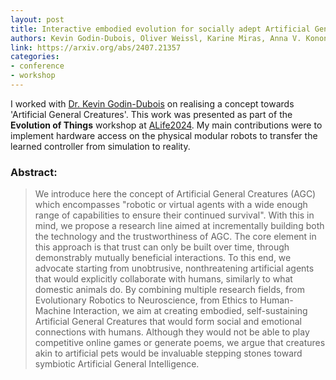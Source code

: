 ```yaml
---
layout: post
title: Interactive embodied evolution for socially adept Artificial General Creatures
authors: Kevin Godin-Dubois, Oliver Weissl, Karine Miras, Anna V. Kononova
link: https://arxiv.org/abs/2407.21357
categories:
- conference
- workshop
---
```


I worked with [Dr. Kevin Godin-Dubois](https://scholar.google.com/citations?user=8k1MH20AAAAJ) on realising a concept towards 'Artificial General Creatures'. This work was presented as part of the __Evolution of Things__ workshop at [ALife2024](https://2024.alife.org/).
My main contributions were to implement hardware access on the physical modular robots to transfer the learned controller from simulation to reality.

### Abstract:

> We introduce here the concept of Artificial General Creatures (AGC) which encompasses "robotic or virtual agents with a wide enough range of capabilities to ensure their continued survival". With this in mind, we propose a research line aimed at incrementally building both the technology and the trustworthiness of AGC. The core element in this approach is that trust can only be built over time, through demonstrably mutually beneficial interactions.
To this end, we advocate starting from unobtrusive, nonthreatening artificial agents that would explicitly collaborate with humans, similarly to what domestic animals do. By combining multiple research fields, from Evolutionary Robotics to Neuroscience, from Ethics to Human-Machine Interaction, we aim at creating embodied, self-sustaining Artificial General Creatures that would form social and emotional connections with humans. Although they would not be able to play competitive online games or generate poems, we argue that creatures akin to artificial pets would be invaluable stepping stones toward symbiotic Artificial General Intelligence.

